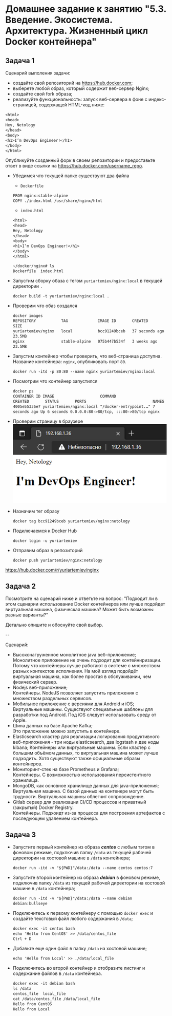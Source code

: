# Домашнее задание к занятию "5.3. Введение. Экосистема. Архитектура. Жизненный цикл Docker контейнера"  
## Задача 1

Сценарий выполения задачи:

- создайте свой репозиторий на https://hub.docker.com;
- выберете любой образ, который содержит веб-сервер Nginx;
- создайте свой fork образа;
- реализуйте функциональность:
запуск веб-сервера в фоне с индекс-страницей, содержащей HTML-код ниже:
```
<html>
<head>
Hey, Netology
</head>
<body>
<h1>I’m DevOps Engineer!</h1>
</body>
</html>
```
Опубликуйте созданный форк в своем репозитории и предоставьте ответ в виде ссылки на https://hub.docker.com/username_repo.

- Убедимся что текущей папке существуют два файла
    - `Dockerfile`
    ```
    FROM nginx:stable-alpine
    COPY ./index.html /usr/share/nginx/html
    ```
    - `index.html`
    ```
    <html>
    <head>
    Hey, Netology
    </head>
    <body>
    <h1>I’m DevOps Engineer!</h1>
    </body>
    </html>
    ```
  
    ```
    ~/docker/nginx# ls
    Dockerfile  index.html
    ```
- Запустим сборку обаза с тегом `yuriartemiev/nginx:local` в текущей директории `.`  
    ```
    docker build -t yuriartemiev/nginx:local .
    ```
- Проверим что обаз создался
    ```
    docker images
    REPOSITORY           TAG             IMAGE ID       CREATED          SIZE
    yuriartemiev/nginx   local           bcc91249bceb   37 seconds ago   23.5MB
    nginx                stable-alpine   075b447b534f   3 weeks ago      23.5MB
    ```
- Запустим контейнер чтобы проверить, что веб-страница доступна. Название контейнера: `nginx`, опубликовать порт `80`.
    ```
    docker run -itd -p 80:80 --name nginx yuriartemiev/nginx:local
    ```
- Посмотрим что контейнер запустился
    ```
    docker ps
    CONTAINER ID IMAGE                    COMMAND                CREATED       STATUS       PORTS                             NAMES
    4005e55336e7 yuriartemiev/nginx:local "/docker-entrypoint.…" 7 seconds ago Up 6 seconds 0.0.0.0:80->80/tcp, :::80->80/tcp nginx
    ```
- Проверим страницу в браузере  
    ![05-virt-03-docker-01.png](05-virt-03-docker-01.png)  
- Назначим тег образу
    ```
    docker tag bcc91249bceb yuriartemiev/nginx:netology
    ```
- Подключаемся к Docker Hub
    ```
    docker login -u yuriartemiev
    ```
- Отправим образ в репозиторий
    ```
    docker push yuriartemiev/nginx:netology
    ```
https://hub.docker.com/r/yuriartemiev/nginx


## Задача 2

Посмотрите на сценарий ниже и ответьте на вопрос:
"Подходит ли в этом сценарии использование Docker контейнеров или лучше подойдет виртуальная машина, физическая машина? Может быть возможны разные варианты?"

Детально опишите и обоснуйте свой выбор.

--

Сценарий:

- Высоконагруженное монолитное java веб-приложение;  
Монолитное приложение не очень подходит для контейниризации. Потому что контейнеры лучше работают в системе с множеством разных контекстов исполнения. На мой взгляд подойдёт виртуальная машина, как более простая в обслуживании, чем физический сервер.  
- Nodejs веб-приложение;  
Контейнеры. NodeJS позволяет запустить приложения с множеством раздельных сервисов.  
- Мобильное приложение c версиями для Android и iOS;  
Виртуальные машины. Существуют специальные шаблоны для разработки под Android. Под iOS следует использовать среду от Apple.  
- Шина данных на базе Apache Kafka;  
Это приложение можно запустить в контейнере.  
- Elasticsearch кластер для реализации логирования продуктивного веб-приложения - три ноды elasticsearch, два logstash и две ноды kibana;
Контейнеры или виртуальные машины. Если кластер с большим объёмом данных, то виртуальная машина может лучше подходить. Хотя существуют также официальные образы контейнеров.  
- Мониторинг-стек на базе Prometheus и Grafana;  
Контейнеры. С возможностью использования персистентного хранилища.  
- MongoDB, как основное хранилище данных для java-приложения;  
Виртуальная машина. С базой данных на контенере могут быть трудности. Виртуальная машины облегчит сопровождение.   
- Gitlab сервер для реализации CI/CD процессов и приватный (закрытый) Docker Registry.  
Контейнеры. Подхоидт из-за процесса для построения артефактов с последующем удалением контейнера.  

## Задача 3

- Запустите первый контейнер из образа ***centos*** c любым тэгом в фоновом режиме, подключив папку ```/data``` из текущей рабочей директории на хостовой машине в ```/data``` контейнера;
    ```
    docker run -itd -v "${PWD}"/data:/data --name centos centos:7
    ```
- Запустите второй контейнер из образа ***debian*** в фоновом режиме, подключив папку ```/data``` из текущей рабочей директории на хостовой машине в ```/data``` контейнера;
    ```
    docker run -itd -v "${PWD}"/data:/data --name debian debian:bullseye
    ```
- Подключитесь к первому контейнеру с помощью ```docker exec``` и создайте текстовый файл любого содержания в ```/data```;
    ```
    docker exec -it centos bash
    echo 'Hello from CentOS' >> /data/centos_file
    Ctrl + D
    ```
- Добавьте еще один файл в папку ```/data``` на хостовой машине;
    ```
    echo 'Hello from Local' >> ./data/local_file
    ```
- Подключитесь во второй контейнер и отобразите листинг и содержание файлов в ```/data``` контейнера.
    ```
    docker exec -it debian bash
    ls /data
    centos_file  local_file
    cat /data/centos_file /data/local_file
    Hello from CentOS
    Hello from Local
    ```
 
 
